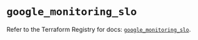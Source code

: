 # `google_monitoring_slo`

Refer to the Terraform Registry for docs: [`google_monitoring_slo`](https://registry.terraform.io/providers/hashicorp/google-beta/6.14.0/docs/resources/google_monitoring_slo).
